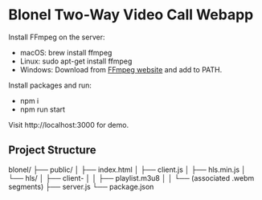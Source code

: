 
# Blonel Two-Way Video Call Webapp

Install FFmpeg on the server:
* macOS: brew install ffmpeg
* Linux: sudo apt-get install ffmpeg
* Windows: Download from [FFmpeg website](https://ffmpeg.org/download.html) and add to PATH.

Install packages and run:
* npm i
* npm run start

Visit http://localhost:3000 for demo.


## Project Structure

blonel/
├── public/
│   ├── index.html
│   ├── client.js
│   ├── hls.min.js
│   └── hls/
│       ├── client-<clientId>
│       │   ├── playlist.m3u8
│       │   └── (associated .webm segments)
├── server.js
└── package.json